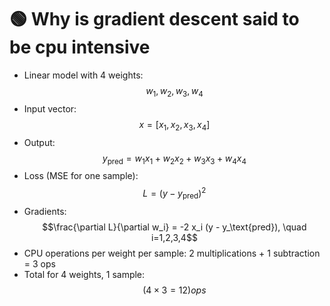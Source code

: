 # 🟢 Why is gradient descent said to be cpu intensive

* Linear model with 4 weights: $$w_1, w_2, w_3, w_4$$
* Input vector: $$x = [x_1, x_2, x_3, x_4]$$
* Output: $$y_\text{pred} = w_1 x_1 + w_2 x_2 + w_3 x_3 + w_4 x_4$$
* Loss (MSE for one sample):\
  $$L = (y - y_\text{pred})^2$$
* Gradients:\
  $$\frac{\partial L}{\partial w_i} = -2 x_i (y - y_\text{pred}), \quad i=1,2,3,4$$
* CPU operations per weight per sample: 2 multiplications + 1 subtraction = 3 ops
* Total for 4 weights, 1 sample: $$(4 \times 3 = 12) ops$$

